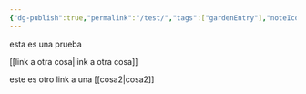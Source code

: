 ```yaml
---
{"dg-publish":true,"permalink":"/test/","tags":["gardenEntry"],"noteIcon":""}
---
```


esta es una prueba

[[link a otra cosa\|link a otra cosa]]

este es otro link a una [[cosa2\|cosa2]]